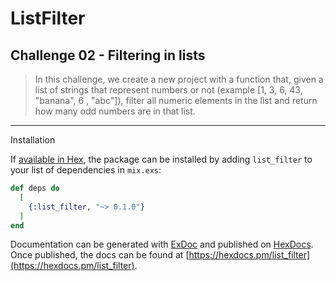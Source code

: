 # ListFilter

## Challenge 02 - Filtering in lists

> In this challenge, we create a new project with a function that, given a list of strings that represent numbers or not (example [1, 3, 6, 43, "banana", 6 , "abc"]), filter all numeric elements in the list and return how many odd numbers are in that list.

<hr

## Installation

If [available in Hex](https://hex.pm/docs/publish), the package can be installed
by adding `list_filter` to your list of dependencies in `mix.exs`:

```elixir
def deps do
  [
    {:list_filter, "~> 0.1.0"}
  ]
end
```

Documentation can be generated with [ExDoc](https://github.com/elixir-lang/ex_doc)
and published on [HexDocs](https://hexdocs.pm). Once published, the docs can
be found at [https://hexdocs.pm/list_filter](https://hexdocs.pm/list_filter).
